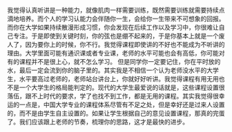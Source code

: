 我觉得认真听讲是一种能力，就像肌肉一样需要训练，既然需要训练就需要持续点滴地培养。而个人的学习认能力会伴随你一生，会给你一生带来不可想象的回报。而你在大学如果持续散漫形成习惯，你会发现在后续工作以及学习中，你很难让自己专注。于是即使到关键时刻，你的弦也是绷不起来的，于是你基本上就是一个废人了，因为要你上的时候，你不行。我觉得课程即使讲的不好也不能成为不听讲的理由。大学里面可能有通识课或者专业课，老师的水平可能也会有高低，你可能对有的课程并不是很上心，就不怎么学习。
但是同学你一定要记住，你在平时放的水，最后一定会流到你的脑子里的。其实我是不相信一个认为老师没水平的大学生，水平要高过老师的，老师站台讲台上，你就好好听讲。我觉得课程有用无用也不是一个大学生的格局能判定的。现代的大学生最爱说的话就是，这些课程设置很落伍，跟不上时代的要求，学了也找不到工作，都是无用的课程。其实我觉得很幸运的一点是，中国大学专业的课程体系尽管有不足之处，但是幸好还是过来人设置的，而不是由学生自主设置的。如果让学生根据自己的意见设置课程，那真的完蛋了。我们应该跟上老师的节奏，梳理你的思路，这才是最快的进步。
